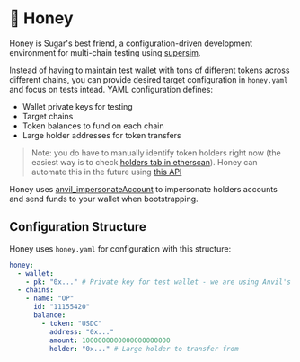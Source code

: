 # 🍯 Honey

Honey is Sugar's best friend, a configuration-driven development environment for multi-chain testing using [supersim](https://github.com/ethereum-optimism/supersim).

Instead of having to maintain test wallet with tons of different tokens across different chains, you can provide desired target configuration in `honey.yaml` and focus on tests intead. YAML configuration defines:

- Wallet private keys for testing
- Target chains
- Token balances to fund on each chain
- Large holder addresses for token transfers

> Note: you do have to manually identify token holders right now (the easiest way is to check [holders tab in etherscan](https://optimistic.etherscan.io/token/0x0b2c639c533813f4aa9d7837caf62653d097ff85#balances)). Honey can automate this in the future using [this API](https://docs.etherscan.io/etherscan-v2/api-endpoints/tokens#get-token-holder-list-by-contract-address)  

Honey uses [anvil_impersonateAccount](https://getfoundry.sh/anvil/reference#custom-methods) to impersonate holders accounts and send funds to your wallet when bootstrapping.

## Configuration Structure

Honey uses `honey.yaml` for configuration with this structure:

```yaml
honey:
  - wallet:
    - pk: "0x..." # Private key for test wallet - we are using Anvil's preset
  - chains:
    - name: "OP"
      id: "11155420"
      balance:
        - token: "USDC"
          address: "0x..."
          amount: 1000000000000000000000
          holder: "0x..." # Large holder to transfer from
```